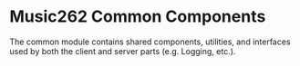 # Music262 Common Components

The common module contains shared components, utilities, and interfaces used by both the client and server parts (e.g. Logging, etc.).
